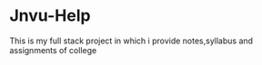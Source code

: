 # Jnvu-Help
This is my full stack project in which i provide notes,syllabus and assignments of college 
